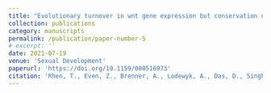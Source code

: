 ```yaml
---
title: "Evolutionary turnover in wnt gene expression but conservation of wnt signaling during ovary determination in a TSD reptile"
collection: publications
category: manuscripts
permalink: /publication/paper-number-5
# excerpt: ''
date: 2021-07-19
venue: 'Sexual Development'
paperurl: 'https://doi.org/10.1159/000516973'
citation: 'Rhen, T., Even, Z., Brenner, A., Lodewyk, A., Das, D., Singh, S. and Simmons, R., 2021. Evolutionary turnover in wnt gene expression but conservation of wnt signaling during ovary determination in a TSD reptile. <i>Sexual Development<i/>, 15(1-3), pp.47-68.'
---
```

